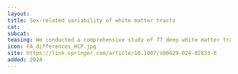 ```yaml
---
layout:
title: Sex-related variability of white matter tracts
cat:
subcat:
teasing: We conducted a comprehensive study of 77 deep white matter tracts to analyze their volumetric and microstructural variability between men and women in the full Human Connectome Project (HCP) cohort of 1065 healthy individuals aged 22-35 years.
icon: FA_differences_HCP.jpg
site: https://link.springer.com/article/10.1007/s00429-024-02833-0
added: 2024
---
```

